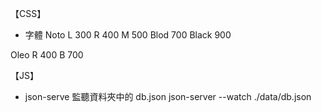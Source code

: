 【CSS】
- 字體
Noto L 300
     R 400
     M 500
     Blod  700
     Black 900
     
Oleo R 400
     B 700

【JS】
- json-serve
監聽資料夾中的 db.json
json-server --watch ./data/db.json